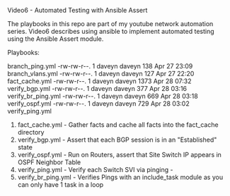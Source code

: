 Video6 - Automated Testing with Ansible Assert


The playbooks in this repo are part of my youtube network automation series. Video6 describes using ansible to implement automated testing using the Ansible Assert module.

Playbooks:

branch_ping.yml
-rw-rw-r--. 1 daveyn daveyn  138 Apr 27 23:09 branch_vlans.yml
-rw-rw-r--. 1 daveyn daveyn  127 Apr 27 22:20 fact_cache.yml
-rw-rw-r--. 1 daveyn daveyn 1373 Apr 28 07:32 verify_bgp.yml
-rw-rw-r--. 1 daveyn daveyn  377 Apr 28 03:16 verify_br_ping.yml
-rw-rw-r--. 1 daveyn daveyn  669 Apr 28 03:18 verify_ospf.yml
-rw-rw-r--. 1 daveyn daveyn  729 Apr 28 03:02 verify_ping.yml

1. fact_cache.yml - Gather facts and cache all facts into the fact_cache directory
2. verify_bgp.yml - Assert that each BGP session is in an "Established" state
3. verify_ospf.yml - Run on Routers, assert that Site Switch IP appears in OSPF Neighbor Table
4. verify_ping.yml - Verify each Switch SVI via pinging -  
5. verify_br_ping.yml - Verifies Pings with an include_task module as you can only have 1 task in a loop
